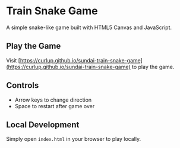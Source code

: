 # Train Snake Game

A simple snake-like game built with HTML5 Canvas and JavaScript.

## Play the Game

Visit [https://curlup.github.io/sundai-train-snake-game](https://curlup.github.io/sundai-train-snake-game) to play the game.

## Controls
- Arrow keys to change direction
- Space to restart after game over

## Local Development
Simply open `index.html` in your browser to play locally.
